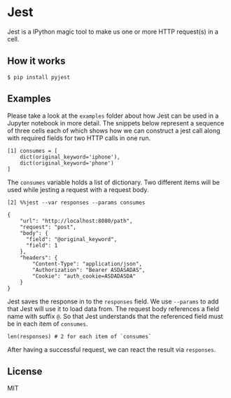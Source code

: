 # Jest

Jest is a IPython magic tool to make us one or more HTTP request(s) in a cell.

## How it works

```
$ pip install pyjest
```

## Examples

Please take a look at the `examples` folder about how Jest can be used in a Jupyter notebook in more detail. The snippets below represent a sequence of three cells each of which shows how we can construct a jest call along with required fields for two HTTP calls in one run.   

```
[1] consumes = [
    dict(original_keyword='iphone'),
    dict(original_keyword='phone')
]
```

The `consumes` variable holds a list of dictionary. Two different items will be used while jesting a request with a request body.  

```
[2] %%jest --var responses --params consumes 

{
    "url": "http://localhost:8080/path",
    "request": "post",
    "body": {
      "field": "@original_keyword",
      "field": 1
    },
    "headers": {
        "Content-Type": "application/json", 
        "Authorization": "Bearer ASDASADAS",
        "Cookie": "auth_cookie=ASDADASDA"
    }
}
```

Jest saves the response in to the `responses` field. We use `--params` to add that Jest will use it to load data from. The request body references a field name with suffix `@`. So that Jest understands that the referenced field must be in each item of `consumes`. 

```
len(responses) # 2 for each item of `consumes`
```

After having a successful request, we can react the result via `responses`.

## License

MIT
